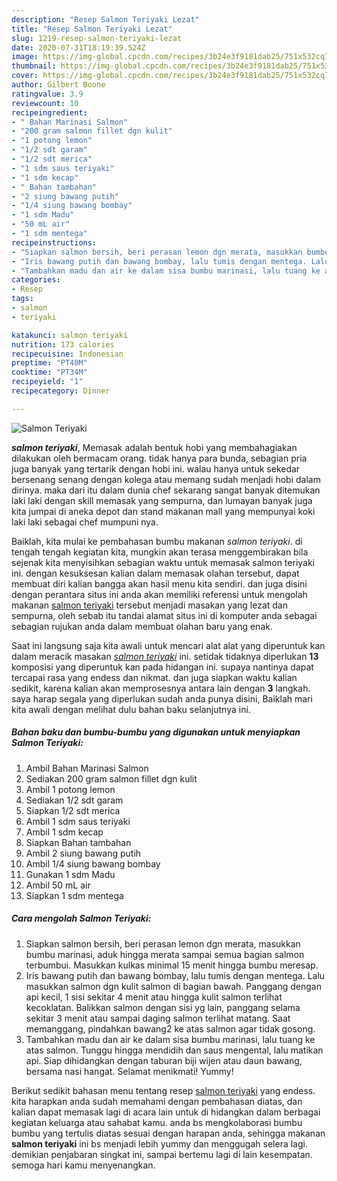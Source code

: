 ```yaml
---
description: "Resep Salmon Teriyaki Lezat"
title: "Resep Salmon Teriyaki Lezat"
slug: 1219-resep-salmon-teriyaki-lezat
date: 2020-07-31T18:19:39.524Z
image: https://img-global.cpcdn.com/recipes/3b24e3f9181dab25/751x532cq70/salmon-teriyaki-foto-resep-utama.jpg
thumbnail: https://img-global.cpcdn.com/recipes/3b24e3f9181dab25/751x532cq70/salmon-teriyaki-foto-resep-utama.jpg
cover: https://img-global.cpcdn.com/recipes/3b24e3f9181dab25/751x532cq70/salmon-teriyaki-foto-resep-utama.jpg
author: Gilbert Boone
ratingvalue: 3.9
reviewcount: 10
recipeingredient:
- " Bahan Marinasi Salmon"
- "200 gram salmon fillet dgn kulit"
- "1 potong lemon"
- "1/2 sdt garam"
- "1/2 sdt merica"
- "1 sdm saus teriyaki"
- "1 sdm kecap"
- " Bahan tambahan"
- "2 siung bawang putih"
- "1/4 siung bawang bombay"
- "1 sdm Madu"
- "50 mL air"
- "1 sdm mentega"
recipeinstructions:
- "Siapkan salmon bersih, beri perasan lemon dgn merata, masukkan bumbu marinasi, aduk hingga merata sampai semua bagian salmon terbumbui. Masukkan kulkas minimal 15 menit hingga bumbu meresap."
- "Iris bawang putih dan bawang bombay, lalu tumis dengan mentega. Lalu masukkan salmon dgn kulit salmon di bagian bawah. Panggang dengan api kecil, 1 sisi sekitar 4 menit atau hingga kulit salmon terlihat kecoklatan. Balikkan salmon dengan sisi yg lain, panggang selama sekitar 3 menit atau sampai daging salmon terlihat matang. Saat memanggang, pindahkan bawang2 ke atas salmon agar tidak gosong."
- "Tambahkan madu dan air ke dalam sisa bumbu marinasi, lalu tuang ke atas salmon. Tunggu hingga mendidih dan saus mengental, lalu matikan api. Siap dihidangkan dengan taburan biji wijen atau daun bawang, bersama nasi hangat. Selamat menikmati! Yummy!"
categories:
- Resep
tags:
- salmon
- teriyaki

katakunci: salmon teriyaki 
nutrition: 173 calories
recipecuisine: Indonesian
preptime: "PT40M"
cooktime: "PT34M"
recipeyield: "1"
recipecategory: Dinner

---
```



![Salmon Teriyaki](https://img-global.cpcdn.com/recipes/3b24e3f9181dab25/751x532cq70/salmon-teriyaki-foto-resep-utama.jpg)

<b><i>salmon teriyaki</i></b>, Memasak adalah bentuk hobi yang membahagiakan dilakukan oleh bermacam orang. tidak hanya para bunda, sebagian pria juga banyak yang tertarik dengan hobi ini. walau hanya untuk sekedar bersenang senang dengan kolega atau memang sudah menjadi hobi dalam dirinya. maka dari itu dalam dunia chef sekarang sangat banyak ditemukan laki laki dengan skill memasak yang sempurna, dan lumayan banyak juga kita jumpai di aneka depot dan stand makanan mall yang mempunyai koki laki laki sebagai chef mumpuni nya.



Baiklah, kita mulai ke pembahasan bumbu makanan <i>salmon teriyaki</i>. di tengah tengah kegiatan kita, mungkin akan terasa menggembirakan bila sejenak kita menyisihkan sebagian waktu untuk memasak salmon teriyaki ini. dengan kesuksesan kalian dalam memasak olahan tersebut, dapat membuat diri kalian bangga akan hasil menu kita sendiri. dan juga disini dengan perantara situs ini anda akan memiliki referensi untuk mengolah makanan <u>salmon teriyaki</u> tersebut menjadi masakan yang lezat dan sempurna, oleh sebab itu tandai alamat situs ini di komputer anda sebagai sebagian rujukan anda dalam membuat olahan baru yang enak.


Saat ini langsung saja kita awali untuk mencari alat alat yang diperuntuk kan dalam meracik masakan <u><i>salmon teriyaki</i></u> ini. setidak tidaknya diperlukan <b>13</b> komposisi yang diperuntuk kan pada hidangan ini. supaya nantinya dapat tercapai rasa yang endess dan nikmat. dan juga siapkan waktu kalian sedikit, karena kalian akan memprosesnya antara lain dengan <b>3</b> langkah. saya harap segala yang diperlukan sudah anda punya disini, Baiklah mari kita awali dengan melihat dulu bahan baku selanjutnya ini.

<!--inarticleads1-->

##### Bahan baku dan bumbu-bumbu yang digunakan untuk menyiapkan Salmon Teriyaki:

1. Ambil  Bahan Marinasi Salmon
1. Sediakan 200 gram salmon fillet dgn kulit
1. Ambil 1 potong lemon
1. Sediakan 1/2 sdt garam
1. Siapkan 1/2 sdt merica
1. Ambil 1 sdm saus teriyaki
1. Ambil 1 sdm kecap
1. Siapkan  Bahan tambahan
1. Ambil 2 siung bawang putih
1. Ambil 1/4 siung bawang bombay
1. Gunakan 1 sdm Madu
1. Ambil 50 mL air
1. Siapkan 1 sdm mentega




<!--inarticleads2-->

##### Cara mengolah Salmon Teriyaki:

1. Siapkan salmon bersih, beri perasan lemon dgn merata, masukkan bumbu marinasi, aduk hingga merata sampai semua bagian salmon terbumbui. Masukkan kulkas minimal 15 menit hingga bumbu meresap.
1. Iris bawang putih dan bawang bombay, lalu tumis dengan mentega. Lalu masukkan salmon dgn kulit salmon di bagian bawah. Panggang dengan api kecil, 1 sisi sekitar 4 menit atau hingga kulit salmon terlihat kecoklatan. Balikkan salmon dengan sisi yg lain, panggang selama sekitar 3 menit atau sampai daging salmon terlihat matang. Saat memanggang, pindahkan bawang2 ke atas salmon agar tidak gosong.
1. Tambahkan madu dan air ke dalam sisa bumbu marinasi, lalu tuang ke atas salmon. Tunggu hingga mendidih dan saus mengental, lalu matikan api. Siap dihidangkan dengan taburan biji wijen atau daun bawang, bersama nasi hangat. Selamat menikmati! Yummy!




Berikut sedikit bahasan menu tentang resep <u>salmon teriyaki</u> yang endess. kita harapkan anda sudah memahami dengan pembahasan diatas, dan kalian dapat memasak lagi di acara lain untuk di hidangkan dalam berbagai kegiatan keluarga atau sahabat kamu. anda bs mengkolaborasi bumbu bumbu yang tertulis diatas sesuai dengan harapan anda, sehingga makanan <b>salmon teriyaki</b> ini bs menjadi lebih yummy dan menggugah selera lagi. demikian penjabaran singkat ini, sampai bertemu lagi di lain kesempatan. semoga hari kamu menyenangkan.
